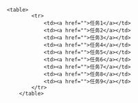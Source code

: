 	 <table>
			 <tr>
				 <td><a href="">任务1</a></td>
				 <td><a href="">任务2</a></td>
				 <td><a href="">任务3</a></td>
				 <td><a href="">任务4</a></td>
				 <td><a href="">任务5</a></td>
				 <td><a href="">任务6</a></td>
				 <td><a href="">任务7</a></td>
				 <td><a href="">任务8</a></td>
				 <td><a href="">任务9</a></td>
			 </tr>
		 </table>
